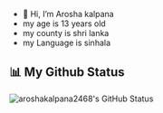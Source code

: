 - 👋 Hi, I’m Arosha kalpana
- my age is 13 years old
- my county is shri lanka
- my Language is sinhala

## 📊 My Github Status
![aroshakalpana2468's GitHub Status](https://github-readme-stats.vercel.app/api?username=aroshakalpana2468&show_icons=true&include_all_commits=true&theme=react&cache_seconds=3200&hide_border=true)


<!---
Aroshakalpana2468/Aroshakalpana2468 is a ✨ special ✨ repository because its `README.md` (this file) appears on your GitHub profile.
You can click the Preview link to take a look at your changes.
--->
